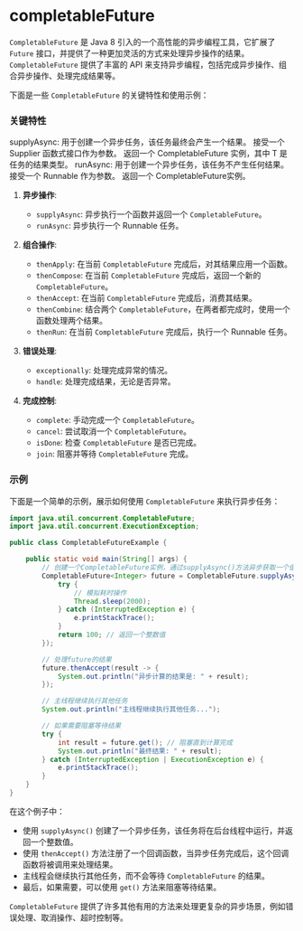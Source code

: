 # completableFuture
`CompletableFuture` 是 Java 8 引入的一个高性能的异步编程工具，它扩展了 `Future` 接口，并提供了一种更加灵活的方式来处理异步操作的结果。
`CompletableFuture` 提供了丰富的 API 来支持异步编程，包括完成异步操作、组合异步操作、处理完成结果等。

下面是一些 `CompletableFuture` 的关键特性和使用示例：

### 关键特性

supplyAsync:
用于创建一个异步任务，该任务最终会产生一个结果。
接受一个 Supplier 函数式接口作为参数。
返回一个 CompletableFuture 实例，其中 T 是任务的结果类型。
runAsync:
用于创建一个异步任务，该任务不产生任何结果。
接受一个 Runnable 作为参数。
返回一个 CompletableFuture实例。
1. **异步操作**:
    - `supplyAsync`: 异步执行一个函数并返回一个 `CompletableFuture`。
    - `runAsync`: 异步执行一个 Runnable 任务。
2. **组合操作**:
    - `thenApply`: 在当前 `CompletableFuture` 完成后，对其结果应用一个函数。
    - `thenCompose`: 在当前 `CompletableFuture` 完成后，返回一个新的 `CompletableFuture`。
    - `thenAccept`: 在当前 `CompletableFuture` 完成后，消费其结果。
    - `thenCombine`: 结合两个 `CompletableFuture`，在两者都完成时，使用一个函数处理两个结果。
    - `thenRun`: 在当前 `CompletableFuture` 完成后，执行一个 Runnable 任务。

3. **错误处理**:
    - `exceptionally`: 处理完成异常的情况。
    - `handle`: 处理完成结果，无论是否异常。

4. **完成控制**:
    - `complete`: 手动完成一个 `CompletableFuture`。
    - `cancel`: 尝试取消一个 `CompletableFuture`。
    - `isDone`: 检查 `CompletableFuture` 是否已完成。
    - `join`: 阻塞并等待 `CompletableFuture` 完成。

### 示例

下面是一个简单的示例，展示如何使用 `CompletableFuture` 来执行异步任务：

```java
import java.util.concurrent.CompletableFuture;
import java.util.concurrent.ExecutionException;

public class CompletableFutureExample {

    public static void main(String[] args) {
        // 创建一个CompletableFuture实例，通过supplyAsync()方法异步获取一个值
        CompletableFuture<Integer> future = CompletableFuture.supplyAsync(() -> {
            try {
                // 模拟耗时操作
                Thread.sleep(2000);
            } catch (InterruptedException e) {
                e.printStackTrace();
            }
            return 100; // 返回一个整数值
        });

        // 处理future的结果
        future.thenAccept(result -> {
            System.out.println("异步计算的结果是: " + result);
        });

        // 主线程继续执行其他任务
        System.out.println("主线程继续执行其他任务...");

        // 如果需要阻塞等待结果
        try {
            int result = future.get(); // 阻塞直到计算完成
            System.out.println("最终结果: " + result);
        } catch (InterruptedException | ExecutionException e) {
            e.printStackTrace();
        }
    }
}
```

在这个例子中：
- 使用 `supplyAsync()` 创建了一个异步任务，该任务将在后台线程中运行，并返回一个整数值。
- 使用 `thenAccept()` 方法注册了一个回调函数，当异步任务完成后，这个回调函数将被调用来处理结果。
- 主线程会继续执行其他任务，而不会等待 `CompletableFuture` 的结果。
- 最后，如果需要，可以使用 `get()` 方法来阻塞等待结果。

`CompletableFuture` 提供了许多其他有用的方法来处理更复杂的异步场景，例如错误处理、取消操作、超时控制等。